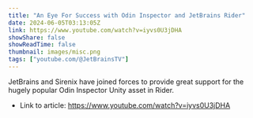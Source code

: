 ```yaml
---
title: "An Eye For Success with Odin Inspector and JetBrains Rider"
date: 2024-06-05T03:13:05Z
link: https://www.youtube.com/watch?v=iyvs0U3jDHA
showShare: false
showReadTime: false
thumbnail: images/misc.png
tags: ["youtube.com/@JetBrainsTV"]
---
```

JetBrains and Sirenix have joined forces to provide great support for the hugely popular Odin Inspector Unity asset in Rider.

- Link to article: https://www.youtube.com/watch?v=iyvs0U3jDHA